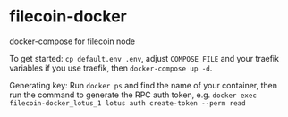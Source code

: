 # filecoin-docker

docker-compose for filecoin node

To get started: `cp default.env .env`, adjust `COMPOSE_FILE` and your traefik variables if you use traefik, then `docker-compose up -d`.

Generating key: Run `docker ps` and find the name of your container, then run the command to generate the RPC auth token, e.g. `docker exec filecoin-docker_lotus_1 lotus auth create-token --perm read` 

